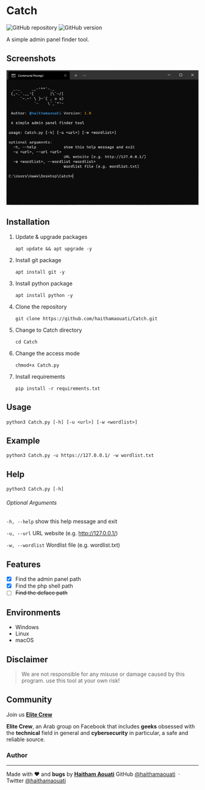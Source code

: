 # Catch

![GitHub repository](https://img.shields.io/badge/haithamaouati-Catch-blue?style=flat-square&logo=github)
![GitHub version](https://img.shields.io/badge/version-1.0-yellow?style=flat-square)

A simple admin panel finder tool.

Screenshots
----
![Screenshot](https://raw.githubusercontent.com/haithamaouati/Catch/main/screenshot.PNG?raw=true "Optional Title")
    
Installation
----
1. Update & upgrade packages
    ```
    apt update && apt upgrade -y
    ```
    
2. Install git package
    ```
    apt install git -y
    ```
    
3. Install python package
    ```
    apt install python -y
    ```
    
4. Clone the repository
    ```
    git clone https://github.com/haithamaouati/Catch.git
    ```
5. Change to Catch directory
    ```
    cd Catch
    ```
    
6. Change the access mode
    ```
    chmod+x Catch.py
    ```
    
7. Install requirements
    ```
    pip install -r requirements.txt
    ```
    
Usage
----
    python3 Catch.py [-h] [-u <url>] [-w <wordlist>]
    
Example
----
    python3 Catch.py -u https://127.0.0.1/ -w wordlist.txt

Help
----
    python3 Catch.py [-h]
    
###### Optional Arguments
`-h, --help`
show this help message and exit

`-u, --url`
URL website (e.g. http://127.0.0.1/)

`-w, --wordlist`
Wordlist file (e.g. wordlist.txt)

Features
----
   - [x] Find the admin panel path
   - [x] Find the php shell path
   - [ ] ~~Find the deface path~~

Environments
----
* Windows
* Linux
* macOS

Disclaimer
----
> We are not responsible for any misuse or damage caused by this program. use this tool at your own risk!

Community
----
Join us [**Elite Crew**](https://www.facebook.com/groups/elitecrew1/)

**Elite Crew**, an Arab group on Facebook that includes **geeks** obsessed with the **technical** field in general and **cybersecurity** in particular, a safe and reliable source.

### Author
----

Made with ❤️ and **bugs** by [**Haitham Aouati**](https://www.facebook.com/haithamaouati1/)
GitHub [@haithamaouati](https://github.com/haithamaouati1) &nbsp;&middot;&nbsp;
Twitter [@haithamaouati](https://twitter.com/haithamaouati)
